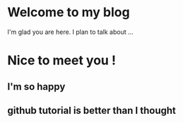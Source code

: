 # Welcome to my blog

I'm glad you are here. I plan to talk about ...

Nice to meet you !
==================

I'm so happy
------------

## github tutorial is better than I thought
